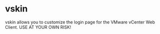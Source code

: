 # vskin
vskin allows you to customize the login page for the VMware vCenter Web Client.  USE AT YOUR OWN RISK!
